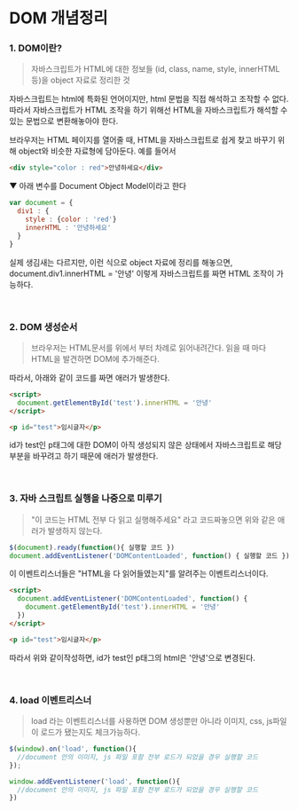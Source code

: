 # DOM 개념정리 
 

### 1. DOM이란?
>자바스크립트가 HTML에 대한 정보들 (id, class, name, style, innerHTML 등)을 object 자료로 정리한 것 

자바스크립트는 html에 특화된 언어이지만, html 문법을 직접 해석하고 조작할 수 없다. 따라서 자바스크립트가 HTML 조작을 하기 위해선 HTML을 자바스크립트가 해석할 수 있는 문법으로 변환해놓아야 한다.

브라우저는 HTML 페이지를 열어줄 때, HTML을 자바스크립트로 쉽게 찾고 바꾸기 위해 object와 비슷한 자료형에 담아둔다. 예를 들어서 
```html
<div style="color : red">안녕하세요</div>
``` 
▼ 아래 변수를 Document Object Model이라고 한다
```js
var document = {
  div1 : {
    style : {color : 'red'}
    innerHTML : '안녕하세요'
  }
}
```
실제 생김새는 다르지만, 이런 식으로 object 자료에 정리를 해놓으면,
document.div1.innerHTML = '안녕' 이렇게 자바스크립트를 짜면 HTML 조작이 가능하다.

<br>

### 2. DOM 생성순서

>브라우저는 HTML문서를 위에서 부터 차례로 읽어내려간다. 읽을 때 마다 HTML을 발견하면 DOM에 추가해준다.

따라서, 아래와 같이 코드를 짜면 애러가 발생한다.

```html
<script>
  document.getElementById('test').innerHTML = '안녕'
</script>

<p id="test">임시글자</p>
```

id가 test인 p태그에 대한 DOM이 아직 생성되지 않은 상태에서 자바스크립트로 해당 부분을 바꾸려고 하기 때문에 애러가 발생한다.

<br>

### 3. 자바 스크립트 실행을 나중으로 미루기
>"이 코드는 HTML 전부 다 읽고 실행해주세요" 라고 코드짜놓으면 위와 같은 애러가 발생하지 않는다.
```js
$(document).ready(function(){ 실행할 코드 })
document.addEventListener('DOMContentLoaded', function() { 실행할 코드 }) \
```
이 이벤트리스너들은 "HTML을 다 읽어들였는지"를 알려주는 이벤트리스너이다.

```html
<script>
  document.addEventListener('DOMContentLoaded', function() { 
    document.getElementById('test').innerHTML = '안녕'
  })
</script>

<p id="test">임시글자</p>
```
따라서 위와 같이작성하면, id가 test인 p태그의 html은 '안녕'으로 변경된다.

<br>

### 4. load 이벤트리스너
>load 라는 이벤트리스너를 사용하면 DOM 생성뿐만 아니라 이미지, css, js파일이 로드가 됐는지도 체크가능하다.

```js
$(window).on('load', function(){
  //document 안의 이미지, js 파일 포함 전부 로드가 되었을 경우 실행할 코드 
});

window.addEventListener('load', function(){
  //document 안의 이미지, js 파일 포함 전부 로드가 되었을 경우 실행할 코드
})
```
